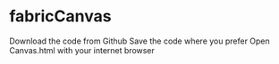# fabricCanvas
 
 Download the code from Github
 Save the code where you prefer
 Open Canvas.html with your internet browser
